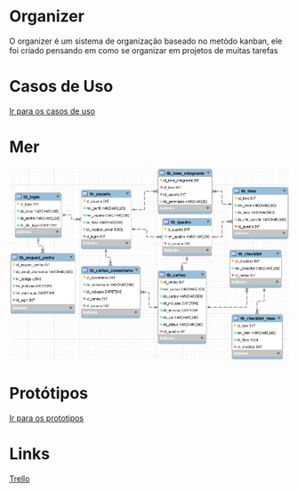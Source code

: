 # Organizer

O organizer é um sistema de organização baseado no metódo kanban, ele foi criado pensando em como se organizar em projetos de muitas tarefas

# Casos de Uso
  [Ir para os casos de uso](https://github.com/RedBox-Connection/TCC_app_agenda_pessoal/blob/master/Software_Engineer/UseCase/UseCase_Images.pdf)

# Mer
  ![mer](https://github.com/RedBox-Connection/TCC_app_agenda_pessoal/blob/master/Software_Engineer/Database_MER/Mer.png?raw=true)
  
# Protótipos
  [Ir para os prototipos](https://github.com/RedBox-Connection/TCC_app_agenda_pessoal/blob/master/Software_Engineer/Prototyping/Prot%C3%B3tipos%20Organizer%20(pdf).pdf)
# Links 

[Trello](https://trello.com/b/R2EDLbiV/redbox-tcc)
